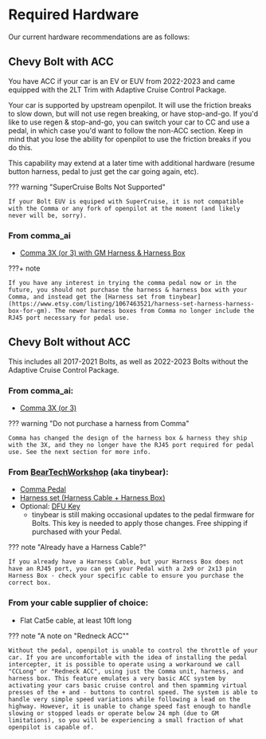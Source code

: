 # Required Hardware
Our current hardware recommendations are as follows:

## Chevy Bolt with ACC
You have ACC if your car is an EV or EUV from 2022-2023 and came equipped with the 2LT Trim with Adaptive Cruise Control Package.

Your car is supported by upstream openpilot. It will use the friction breaks to slow down, but will not use regen breaking, or have stop-and-go. If you'd like to use regen & stop-and-go, you can switch your car to CC and use a pedal, in which case you'd want to follow the non-ACC section. Keep in mind that you lose the ability for openpilot to use the friction breaks if you do this. 

This capability may extend at a later time with additional hardware (resume button harness, pedal to just get the car going again, etc).

??? warning "SuperCruise Bolts Not Supported"

    If your Bolt EUV is equiped with SuperCruise, it is not compatible with the Comma or any fork of openpilot at the moment (and likely never will be, sorry).

### From comma_ai

* [Comma 3X (or 3) with GM Harness & Harness Box](https://comma.ai/shop/comma-3x?harness=Chevrolet%2520Bolt%2520EV%25202022-23)



???+ note
    
    If you have any interest in trying the comma pedal now or in the future, you should not purchase the harness & harness box with your Comma, and instead get the [Harness set from tinybear](https://www.etsy.com/listing/1067463521/harness-set-harness-harness-box-for-gm). The newer harness boxes from Comma no longer include the RJ45 port necessary for pedal use.
    
## Chevy Bolt without ACC
This includes all 2017-2021 Bolts, as well as 2022-2023 Bolts without the Adaptive Cruise Control Package. 

### From comma_ai:

* [Comma 3X (or 3)](https://comma.ai/shop/comma-3x)

??? warning "Do not purchase a harness from Comma"

    Comma has changed the design of the harness box & harness they ship with the 3X, and they no longer have the RJ45 port required for pedal use. See the next section for more info.
    
### From [BearTechWorkshop](https://www.etsy.com/shop/BearTechWorkshop) (aka tinybear):

* [Comma Pedal](https://www.etsy.com/listing/952895642/openpilot-comma-pedal-non-customizable?variation0=4794307695)
* [Harness set (Harness Cable + Harness Box)](https://www.etsy.com/listing/1067463521/harness-set-harness-harness-box-for-gm?variation0=4799333150)
* Optional: [DFU Key](https://www.etsy.com/listing/1100070899/dfu-key-comma-device-firmware-flashing)
    * tinybear is still making occasional updates to the pedal firmware for Bolts. This key is needed to apply those changes. Free shipping if purchased with your Pedal.

??? note "Already have a Harness Cable?"

    If you already have a Harness Cable, but your Harness Box does not have an RJ45 port, you can get your Pedal with a 2x9 or 2x13 pin Harness Box - check your specific cable to ensure you purchase the correct box.
    
### From your cable supplier of choice:

* Flat Cat5e cable, at least 10ft long

??? note "A note on "Redneck ACC""

    Without the pedal, openpilot is unable to control the throttle of your car. If you are uncomfortable with the idea of installing the pedal intercepter, it is possible to operate using a workaround we call "CCLong" or "Redneck ACC", using just the Comma unit, harness, and harness box. This feature emulates a very basic ACC system by activating your cars basic cruise control and then spamming virtual presses of the + and - buttons to control speed. The system is able to handle very simple speed variations while following a lead on the highway. However, it is unable to change speed fast enough to handle slowing or stopped leads or operate below 24 mph (due to GM limitations), so you will be experiencing a small fraction of what openpilot is capable of. 
